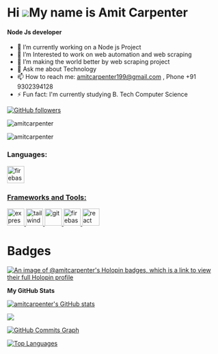 #  Hi ![](https://user-images.githubusercontent.com/18350557/176309783-0785949b-9127-417c-8b55-ab5a4333674e.gif)My name is Amit Carpenter

<h4>Node Js developer</h4>

- 🔭 I’m currently working on a Node js Project
- 🌱 I’m Interested to work on web automation and web scraping
- 👯 I’m making the world better by web scraping project
- 💬 Ask me about Technology
- 📫 How to reach me: amitcarpenter199@gmail.com , Phone +91 9302394128
- ⚡ Fun fact: I'm currently studying B. Tech Computer Science

[![GitHub followers](https://img.shields.io/github/followers/amitcarpenter?logo=github&style=for-the-badge&color=0891b2&labelColor=1c1917)](https://github.com/amitcarpenter)


<p align="left"> <img src="https://komarev.com/ghpvc/?username=amitcarpenter&label=Profile%20views&color=0e75b6&style=flat" alt="amitcarpenter" /> </p>

<p align="left">
  <img src="https://komarev.com/ghpvc/?username=amitcarpenter&label=Profile%20views&color=0e75b6&style=flat" alt="amitcarpenter" />
</p>


<h3 align="left">Languages:</h3>
<p align="left"> <a href="https://firebase.google.com/" target="_blank" rel="noreferrer"> <img src="https://upload.wikimedia.org/wikipedia/commons/thumb/9/99/Unofficial_JavaScript_logo_2.svg/2048px-Unofficial_JavaScript_logo_2.svg.png" alt="firebase" width="40" height="40"/> </p>

<h3 align="left">Frameworks and Tools:</h3>
<p align="left"> <a href="https://flutter.dev" target="_blank" rel="noreferrer"> <img src="https://wsofter.ru/wp-content/uploads/2017/12/node-express.png" alt="express" width="40" height="40"/> </a> <a href="https://tailwindcss.com/" target="_blank" rel="noreferrer"> <img src="https://seeklogo.com/images/N/nodejs-logo-FBE122E377-seeklogo.com.png" alt="tailwind" width="40" height="40"/> </a> <a href="https://git-scm.com/" target="_blank" rel="noreferrer"> <img src="https://img.icons8.com/nolan/512/github.png" alt="git" width="40" height="40"/> </a>
<a href="https://firebase.google.com/" target="_blank" rel="noreferrer"> <img src="https://www.tutorialsteacher.com/Content/images/home/mongodb.svg" alt="firebase" width="40" height="40"/> </a>
<a href="https://reactjs.org/" target="_blank" rel="noreferrer"> <img src="https://upload.wikimedia.org/wikipedia/commons/thumb/a/a7/React-icon.svg/2300px-React-icon.svg.png" alt="react" width="40" height="40"/> </a> </p>

# Badges

[![An image of @amitcarpenter's Holopin badges, which is a link to view their full Holopin profile](https://holopin.me/amitcarpenter)](https://holopin.io/@amitcarpenter)

<b>My GitHub Stats</b>

<a href="http://www.github.com/amitcarpenter"><img src="https://github-readme-stats.vercel.app/api?username=amitcarpenter&show_icons=true&hide=&count_private=true&title_color=22c55e&text_color=ffffff&icon_color=0891b2&bg_color=1c1917&hide_border=true&show_icons=true" alt="amitcarpenter's GitHub stats" /></a>

<a href="http://www.github.com/amitcarpenter"><img src="https://github-readme-streak-stats.herokuapp.com/?user=amitcarpenter&stroke=ffffff&background=1c1917&ring=22c55e&fire=22c55e&currStreakNum=ffffff&currStreakLabel=22c55e&sideNums=ffffff&sideLabels=ffffff&dates=ffffff&hide_border=true" /></a>

<a href="http://www.github.com/amitcarpenter"><img src="https://github-readme-activity-graph.cyclic.app/graph?username=amitcarpenter&bg_color=1c1917&color=ffffff&line=0891b2&point=ffffff&area_color=1c1917&area=true&hide_border=true&custom_title=GitHub%20Commits%20Graph" alt="GitHub Commits Graph" /></a>

<a href="https://github.com/amitcarpenter" align="left"><img src="https://github-readme-stats.vercel.app/api/top-langs/?username=amitcarpenter&langs_count=10&title_color=22c55e&text_color=ffffff&icon_color=0891b2&bg_color=1c1917&hide_border=true&locale=en&custom_title=Top%20%Languages" alt="Top Languages" /></a>




